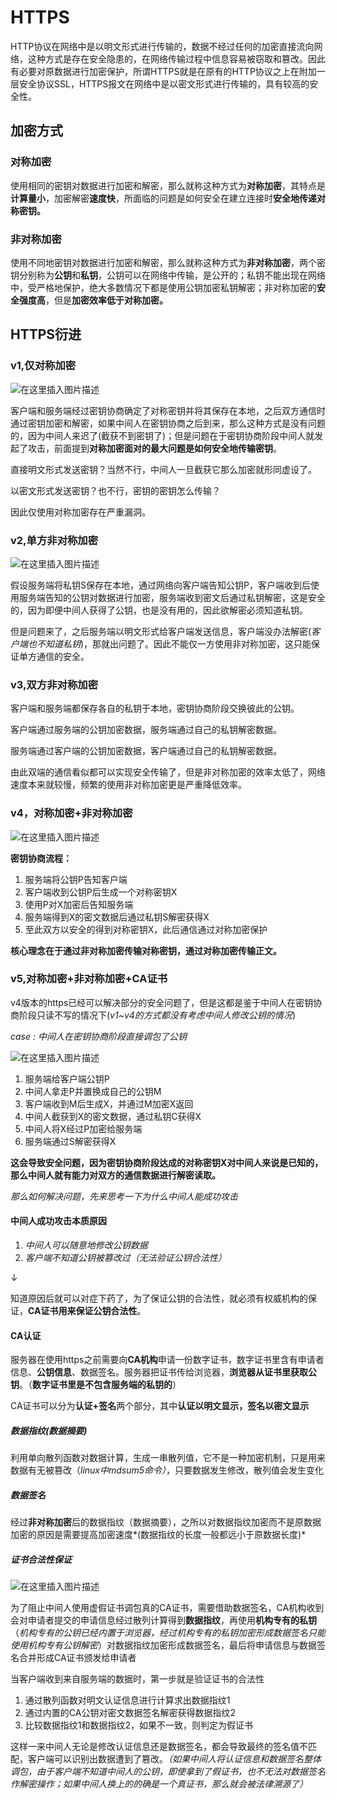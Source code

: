 # HTTPS
HTTP协议在网络中是以明文形式进行传输的，数据不经过任何的加密直接流向网络，这种方式是存在安全隐患的，在网络传输过程中信息容易被窃取和篡改。因此有必要对原数据进行加密保护，所谓HTTPS就是在原有的HTTP协议之上在附加一层安全协议SSL，HTTPS报文在网络中是以密文形式进行传输的，具有较高的安全性。

## 加密方式

### 对称加密

使用相同的密钥对数据进行加密和解密，那么就称这种方式为**对称加密**，其特点是**计算量小**，加密解密**速度快**，所面临的问题是如何安全在建立连接时**安全地传递对称密钥。**

### 非对称加密

使用不同地密钥对数据进行加密和解密，那么就称这种方式为**非对称加密**，两个密钥分别称为**公钥**和**私钥**，公钥可以在网络中传输，是公开的；私钥不能出现在网络中，受严格地保护，绝大多数情况下都是使用公钥加密私钥解密；非对称加密的**安全强度高**，但是**加密效率低于对称加密。**

## HTTPS衍进

### v1,仅对称加密

![在这里插入图片描述](https://i-blog.csdnimg.cn/direct/c49a2b7010c74958a4ca932ab456626b.png)


客户端和服务端经过密钥协商确定了对称密钥并将其保存在本地，之后双方通信时通过密钥加密和解密，如果中间人在密钥协商之后到来，那么这种方式是没有问题的，因为中间人来迟了(截获不到密钥了)；但是问题在于密钥协商阶段中间人就发起了攻击，前面提到**对称加密面对的最大问题是如何安全地传输密钥**。

直接明文形式发送密钥？当然不行，中间人一旦截获它那么加密就形同虚设了。

以密文形式发送密钥？也不行，密钥的密钥怎么传输？

因此仅使用对称加密存在严重漏洞。

### v2,单方非对称加密

![在这里插入图片描述](https://i-blog.csdnimg.cn/direct/0050d6e24c184b9ba02f54043aead987.png)


假设服务端将私钥S保存在本地，通过网络向客户端告知公钥P，客户端收到后使用服务端告知的公钥对数据进行加密，服务端收到密文后通过私钥解密，这是安全的，因为即便中间人获得了公钥，也是没有用的，因此欲解密必须知道私钥。

但是问题来了，之后服务端以明文形式给客户端发送信息，客户端没办法解密(*客户端也不知道私钥*)，那就出问题了。因此不能仅一方使用非对称加密，这只能保证单方通信的安全。

### v3,双方非对称加密

客户端和服务端都保存各自的私钥于本地，密钥协商阶段交换彼此的公钥。

客户端通过服务端的公钥加密数据，服务端通过自己的私钥解密数据。

服务端通过客户端的公钥加密数据，客户端通过自己的私钥解密数据。

由此双端的通信看似都可以实现安全传输了，但是非对称加密的效率太低了，网络速度本来就较慢，频繁的使用非对称加密更是严重降低效率。

### v4，**对称加密+非对称加密**

![在这里插入图片描述](https://i-blog.csdnimg.cn/direct/5a066190337d48f28948b8f8496d29cf.png)


**密钥协商流程：**

1. 服务端将公钥P告知客户端
2. 客户端收到公钥P后生成一个对称密钥X
3. 使用P对X加密后告知服务端
4. 服务端得到X的密文数据后通过私钥S解密获得X
5. 至此双方以安全的得到对称密钥X，此后通信通过对称加密保护

**核心理念在于通过非对称加密传输对称密钥，通过对称加密传输正文。**

### v5,对称加密+非对称加密+CA证书

v4版本的https已经可以解决部分的安全问题了，但是这都是鉴于中间人在密钥协商阶段只读不写的情况下(*v1~v4的方式都没有考虑中间人修改公钥的情况*)

*case : 中间人在密钥协商阶段直接调包了公钥*

![在这里插入图片描述](https://i-blog.csdnimg.cn/direct/c6a35e10669c4c35895b7f4451599704.png)


1. 服务端给客户端公钥P
2. 中间人拿走P并置换成自己的公钥M
3. 客户端收到M后生成X，并通过M加密X返回
4. 中间人截获到X的密文数据，通过私钥C获得X
5. 中间人将X经过P加密给服务端
6. 服务端通过S解密获得X

**这会导致安全问题，因为密钥协商阶段达成的对称密钥X对中间人来说是已知的，那么中间人就有能力对双方的通信数据进行解密读取。**

*那么如何解决问题，先来思考一下为什么中间人能成功攻击*

#### 中间人成功攻击本质原因

1. *中间人可以随意地修改公钥数据*
2. *客户端不知道公钥被篡改过（无法验证公钥合法性）*

↓

知道原因后就可以对症下药了，为了保证公钥的合法性，就必须有权威机构的保证，**CA证书用来保证公钥合法性**。

#### **CA认证**  

服务器在使用https之前需要向**CA机构**申请一份数字证书，数字证书里含有申请者信息、**公钥信息**、数据签名。服务器把证书传给浏览器，**浏览器从证书里获取公钥**。（**数字证书里是不包含服务端的私钥的**）

CA证书可以分为**认证+签名**两个部分，其中**认证以明文显示，签名以密文显示**

##### 数据指纹(数据摘要)

利用单向散列函数对数据计算，生成一串散列值，它不是一种加密机制，只是用来数据有无被篡改（*linux中mdsum5命令）*，只要数据发生修改，散列值会发生变化

##### 数据签名

经过**非对称加密**后的数据指纹（数据摘要），之所以对数据指纹加密而不是原数据加密的原因是需要提高加密速度*(数据指纹的长度一般都远小于原数据长度)*

##### 证书合法性保证

![在这里插入图片描述](https://i-blog.csdnimg.cn/direct/9a157a3bab11432d8bf86900e08e00d2.png)


为了阻止中间人使用虚假证书调包真的CA证书，需要借助数据签名，CA机构收到会对申请者提交的申请信息经过散列计算得到**数据指纹**，再使用**机构专有的私钥**（*机构专有的公钥已经内置于浏览器，经过机构专有的私钥加密形成数据签名只能使用机构专有公钥解密*）对数据指纹加密形成数据签名，最后将申请信息与数据签名合并形成CA证书颁发给申请者

当客户端收到来自服务端的数据时，第一步就是验证证书的合法性

1. 通过散列函数对明文认证信息进行计算求出数据指纹1
2. 通过内置的CA公钥对密文数据签名解密获得数据指纹2
3. 比较数据指纹1和数据指纹2，如果不一致，则判定为假证书

这样一来中间人无论是修改认证信息还是数据签名，都会导致最终的签名值不匹配，客户端可以识别出数据遭到了篡改。*（如果中间人将认证信息和数据签名整体调包，由于客户端不知道中间人的公钥，即使拿到了假证书，也不无法对数据签名作解密操作；如果中间人换上的的确是一个真证书，那么就会被法律溯源了）*